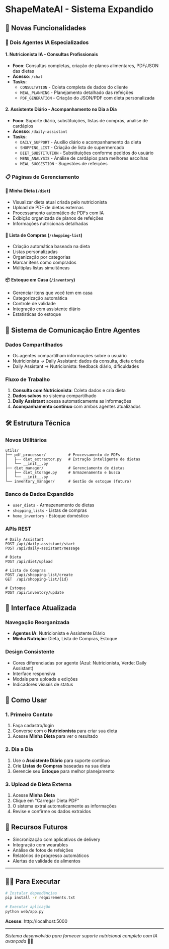 # ShapeMateAI - Sistema Expandido

## 🚀 Novas Funcionalidades

### 🤖 Dois Agentes IA Especializados

#### 1. **Nutricionista IA** - Consultas Profissionais
- **Foco**: Consultas completas, criação de planos alimentares, PDF/JSON das dietas
- **Acesso**: `/chat` 
- **Tasks**:
  - `CONSULTATION` - Coleta completa de dados do cliente
  - `MEAL_PLANNING` - Planejamento detalhado das refeições  
  - `PDF_GENERATION` - Criação do JSON/PDF com dieta personalizada

#### 2. **Assistente Diário** - Acompanhamento no Dia a Dia
- **Foco**: Suporte diário, substituições, listas de compras, análise de cardápios
- **Acesso**: `/daily-assistant`
- **Tasks**:
  - `DAILY_SUPPORT` - Auxílio diário e acompanhamento da dieta
  - `SHOPPING_LIST` - Criação de lista de supermercado
  - `DIET_SUBSTITUTION` - Substituições conforme pedidos do usuário
  - `MENU_ANALYSIS` - Análise de cardápios para melhores escolhas
  - `MEAL_SUGGESTION` - Sugestões de refeições

### 📋 Páginas de Gerenciamento

#### 🍎 **Minha Dieta** (`/diet`)
- Visualizar dieta atual criada pelo nutricionista
- Upload de PDF de dietas externas
- Processamento automático de PDFs com IA
- Exibição organizada de planos de refeições
- Informações nutricionais detalhadas

#### 🛒 **Lista de Compras** (`/shopping-list`)
- Criação automática baseada na dieta
- Listas personalizadas
- Organização por categorias
- Marcar itens como comprados
- Múltiplas listas simultâneas

#### 📦 **Estoque em Casa** (`/inventory`)
- Gerenciar itens que você tem em casa
- Categorização automática
- Controle de validade
- Integração com assistente diário
- Estatísticas do estoque

## 🔄 Sistema de Comunicação Entre Agentes

### **Dados Compartilhados**
- Os agentes compartilham informações sobre o usuário
- Nutricionista → Daily Assistant: dados da consulta, dieta criada
- Daily Assistant → Nutricionista: feedback diário, dificuldades

### **Fluxo de Trabalho**
1. **Consulta com Nutricionista**: Coleta dados e cria dieta
2. **Dados salvos** no sistema compartilhado
3. **Daily Assistant** acessa automaticamente as informações
4. **Acompanhamento contínuo** com ambos agentes atualizados

## 🛠️ Estrutura Técnica

### **Novos Utilitários**
```
utils/
├── pdf_processor/          # Processamento de PDFs
│   ├── diet_extractor.py   # Extração inteligente de dietas
│   └── __init__.py
├── diet_manager/           # Gerenciamento de dietas
│   ├── diet_storage.py     # Armazenamento e busca
│   └── __init__.py
└── inventory_manager/      # Gestão de estoque (futuro)
```

### **Banco de Dados Expandido**
- `user_diets` - Armazenamento de dietas
- `shopping_lists` - Listas de compras
- `home_inventory` - Estoque doméstico

### **APIs REST**
```
# Daily Assistant
POST /api/daily-assistant/start
POST /api/daily-assistant/message

# Dieta
POST /api/diet/upload

# Lista de Compras  
POST /api/shopping-list/create
GET  /api/shopping-list/{id}

# Estoque
POST /api/inventory/update
```

## 🎨 Interface Atualizada

### **Navegação Reorganizada**
- **Agentes IA**: Nutricionista e Assistente Diário
- **Minha Nutrição**: Dieta, Lista de Compras, Estoque

### **Design Consistente**
- Cores diferenciadas por agente (Azul: Nutricionista, Verde: Daily Assistant)
- Interface responsiva
- Modals para uploads e edições
- Indicadores visuais de status

## 🚦 Como Usar

### **1. Primeiro Contato**
1. Faça cadastro/login
2. Converse com o **Nutricionista** para criar sua dieta
3. Acesse **Minha Dieta** para ver o resultado

### **2. Dia a Dia**
1. Use o **Assistente Diário** para suporte contínuo
2. Crie **Listas de Compras** baseadas na sua dieta
3. Gerencie seu **Estoque** para melhor planejamento

### **3. Upload de Dieta Externa**
1. Acesse **Minha Dieta**
2. Clique em "Carregar Dieta PDF"
3. O sistema extrai automaticamente as informações
4. Revise e confirme os dados extraídos

## 🔮 Recursos Futuros
- Sincronização com aplicativos de delivery
- Integração com wearables
- Análise de fotos de refeições
- Relatórios de progresso automáticos
- Alertas de validade de alimentos

---

## 🏃‍♂️ Para Executar

```bash
# Instalar dependências
pip install -r requirements.txt

# Executar aplicação
python web/app.py
```

**Acesse**: http://localhost:5000

---

*Sistema desenvolvido para fornecer suporte nutricional completo com IA avançada* 🤖🥗
